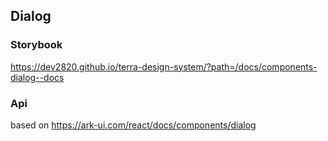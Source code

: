 ## Dialog

### Storybook

https://dev2820.github.io/terra-design-system/?path=/docs/components-dialog--docs

### Api

based on https://ark-ui.com/react/docs/components/dialog
